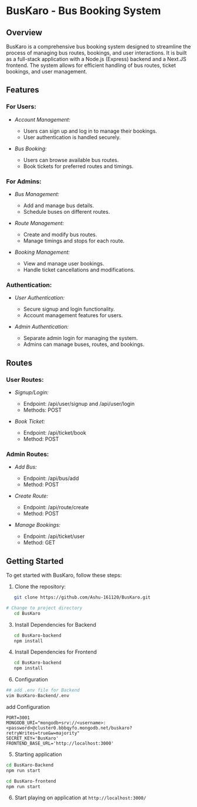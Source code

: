 # BusKaro - Bus Booking System

## Overview

BusKaro is a comprehensive bus booking system designed to streamline the process of managing bus routes, bookings, and user interactions. It is built as a full-stack application with a Node.js (Express) backend and a Next.JS frontend. The system allows for efficient handling of bus routes, ticket bookings, and user management.

## Features

### For Users:

- *Account Management:*
  - Users can sign up and log in to manage their bookings.
  - User authentication is handled securely.

- *Bus Booking:*
  - Users can browse available bus routes.
  - Book tickets for preferred routes and timings.

### For Admins:

- *Bus Management:*
  - Add and manage bus details.
  - Schedule buses on different routes.

- *Route Management:*
  - Create and modify bus routes.
  - Manage timings and stops for each route.

- *Booking Management:*
  - View and manage user bookings.
  - Handle ticket cancellations and modifications.

### Authentication:

- *User Authentication:*
  - Secure signup and login functionality.
  - Account management features for users.

- *Admin Authentication:*
  - Separate admin login for managing the system.
  - Admins can manage buses, routes, and bookings.

## Routes

### User Routes:

- *Signup/Login:*
  - Endpoint: /api/user/signup and /api/user/login
  - Methods: POST

- *Book Ticket:*
  - Endpoint: /api/ticket/book
  - Method: POST

### Admin Routes:

- *Add Bus:*
  - Endpoint: /api/bus/add
  - Method: POST

- *Create Route:*
  - Endpoint: /api/route/create
  - Method: POST

- *Manage Bookings:*
  - Endpoint: /api/ticket/user
  - Method: GET

## Getting Started

To get started with BusKaro, follow these steps:

1. Clone the repository:

```bash
   git clone https://github.com/Ashu-161120/BusKaro.git

# Change to project directory
   cd BusKaro
```

3. Install Dependencies for Backend
```bash
   cd BusKaro-backend
   npm install
```

4. Install Dependencies for Frontend
```bash
   cd BusKaro-backend
   npm install
```

6. Configuration
```bash
## add .env file for Backend
vim BusKaro-Backend/.env
```
add Configuration
```
PORT=3001
MONGODB_URI="mongodb+srv://<username>:<password>@cluster0.bbbqyfo.mongodb.net/buskaro?retryWrites=true&w=majority"
SECRET_KEY='BusKaro'
FRONTEND_BASE_URL='http://localhost:3000'
```

5. Starting application
```bash
cd BusKaro-Backend
npm run start
```
```bash
cd BusKaro-frontend
npm run start
```

6. Start playing on application at `http://localhost:3000/`
